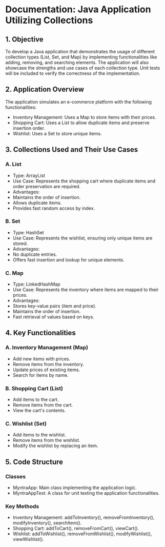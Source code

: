 # Documentation: Java Application Utilizing Collections

## 1. Objective

To develop a Java application that demonstrates the usage of different collection types (List, Set, and Map) by implementing functionalities like adding, removing, and searching elements. The application will also showcase the strengths and use cases of each collection type. Unit tests will be included to verify the correctness of the implementation.

## 2. Application Overview

The application simulates an e-commerce platform with the following functionalities:

  * Inventory Management: Uses a Map to store items with their prices.
  * Shopping Cart: Uses a List to allow duplicate items and preserve insertion order.
  * Wishlist: Uses a Set to store unique items.

## 3. Collections Used and Their Use Cases

### A. List
* Type: ArrayList
* Use Case: Represents the shopping cart where duplicate items and order preservation are required.
* Advantages:
 * Maintains the order of insertion.
 * Allows duplicate items.
 * Provides fast random access by index.

### B. Set
* Type: HashSet
* Use Case: Represents the wishlist, ensuring only unique items are stored.
* Advantages:
 * No duplicate entries.
 * Offers fast insertion and lookup for unique elements.

### C. Map
* Type: LinkedHashMap
* Use Case: Represents the inventory where items are mapped to their prices.
* Advantages:
 * Stores key-value pairs (item and price).
 * Maintains the order of insertion.
 * Fast retrieval of values based on keys.

## 4. Key Functionalities

### A. Inventory Management (Map)
* Add new items with prices.
* Remove items from the inventory.
* Update prices of existing items.
* Search for items by name.

### B. Shopping Cart (List)
* Add items to the cart.
* Remove items from the cart.
* View the cart's contents.

### C. Wishlist (Set)
* Add items to the wishlist.
* Remove items from the wishlist.
* Modify the wishlist by replacing an item.

## 5. Code Structure

### Classes
* MyntraApp: Main class implementing the application logic.
* MyntraAppTest: A class for unit testing the application functionalities.
  
### Key Methods
* Inventory Management: addToInventory(), removeFromInventory(), modifyInventory(), searchItem().
* Shopping Cart: addToCart(), removeFromCart(), viewCart().
* Wishlist: addToWishlist(), removeFromWishlist(), modifyWishlist(), viewWishlist().





